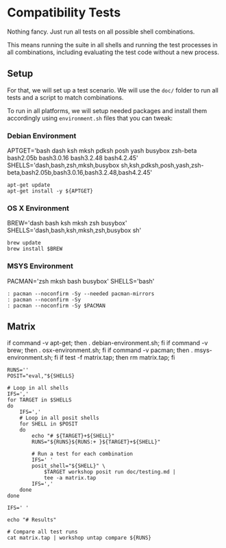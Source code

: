 # Compatibility Tests

Nothing fancy. Just run all tests on all possible shell combinations.

This means running the suite in all shells and running the test
processes in all combinations, including evaluating the test code
without a new process.

## Setup

For that, we will set up a test scenario. We will use the `doc/` folder
to run all tests and a script to match combinations.

[~]:folder:doc/

To run in all platforms, we will setup needed packages and install them
accordingly using `environment.sh` files that you can tweak:

### Debian Environment

[~]:file:debian-environment.sh
	APTGET='bash dash ksh mksh pdksh posh yash busybox zsh-beta bash2.05b bash3.0.16 bash3.2.48 bash4.2.45'
	SHELLS='dash,bash,zsh,mksh,busybox sh,ksh,pdksh,posh,yash,zsh-beta,bash2.05b,bash3.0.16,bash3.2.48,bash4.2.45'

	apt-get update
	apt-get install -y ${APTGET}


### OS X Environment

[~]:file:osx-environment.sh
	BREW='dash bash ksh mksh zsh busybox'
	SHELLS='dash,bash,ksh,mksh,zsh,busybox sh'

	brew update
	brew install $BREW

### MSYS Environment

[~]:file:msys-environment.sh
	PACMAN='zsh mksh bash busybox'
	SHELLS='bash'

	: pacman --noconfirm -Sy --needed pacman-mirrors
	: pacman --noconfirm -Sy
	: pacman --noconfirm -Sy $PACMAN

## Matrix

[~]:show
	if command -v apt-get; then . debian-environment.sh; fi
	if command -v brew;    then . osx-environment.sh;    fi
	if command -v pacman;  then . msys-environment.sh;   fi
	if test -f matrix.tap; then rm matrix.tap; fi

	RUNS=''
	POSIT="eval,"${SHELLS}

	# Loop in all shells
	IFS=','
	for TARGET in $SHELLS
	do
		IFS=','
		# Loop in all posit shells
		for SHELL in $POSIT
		do
			echo "# ${TARGET}+${SHELL}"
			RUNS="${RUNS}${RUNS:+ }${TARGET}+${SHELL}"

			# Run a test for each combination
			IFS=' '
			posit_shell="${SHELL}" \
				$TARGET workshop posit run doc/testing.md |
				tee -a matrix.tap
			IFS=','
		done
	done

	IFS=' '

	echo "# Results"

	# Compare all test runs
	cat matrix.tap | workshop untap compare ${RUNS}
